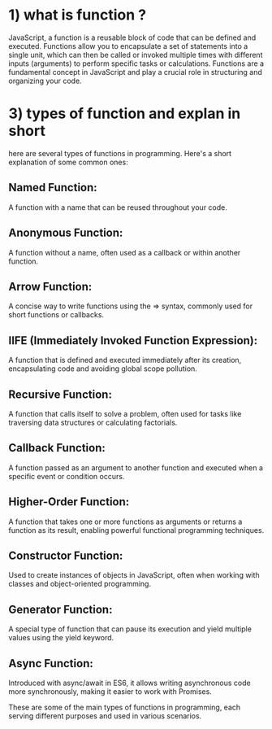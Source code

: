 # 1) what is function ?
   
 JavaScript, a function is a reusable block of code that can be defined and executed. Functions allow you to encapsulate a set of statements into a single unit, which can then be called or invoked multiple times with different inputs (arguments) to perform specific tasks or calculations. Functions are a fundamental concept in JavaScript and play a crucial role in structuring and organizing your code.

#  3) types of function and explan in short

 here are several types of functions in programming. Here's a short explanation of some common ones:

## Named Function: 
A function with a name that can be reused throughout your code.

## Anonymous Function: 
A function without a name, often used as a callback or within another function.

## Arrow Function:
A concise way to write functions using the => syntax, commonly used for short functions or callbacks.

## IIFE (Immediately Invoked Function Expression): 
A function that is defined and executed immediately after its creation, encapsulating code and avoiding global scope pollution.

## Recursive Function: 
A function that calls itself to solve a problem, often used for tasks like traversing data structures or calculating factorials.

## Callback Function: 
A function passed as an argument to another function and executed when a specific event or condition occurs.

## Higher-Order Function:
A function that takes one or more functions as arguments or returns a function as its result, enabling powerful functional programming techniques.

## Constructor Function:
Used to create instances of objects in JavaScript, often when working with classes and object-oriented programming.

## Generator Function: 
A special type of function that can pause its execution and yield multiple values using the yield keyword.

## Async Function:
Introduced with async/await in ES6, it allows writing asynchronous code more synchronously, making it easier to work with Promises.

These are some of the main types of functions in programming, each serving different purposes and used in various scenarios.

